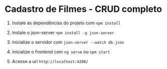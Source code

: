 # Cadastro de Filmes - CRUD completo

1. Instale as dependências do projeto com `npm install`

2. Instale o json-server `npm install -g json-server`

3. Inicialize o servidor com `json-server --watch db.json` 

4. Inicialize o frontend com `ng serve` ou `npm start`

5. Acesse a url `http://localhost:4200/`  

   
